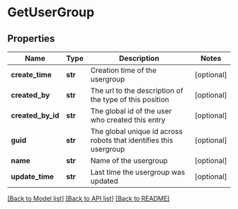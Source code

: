 # GetUserGroup

## Properties
Name | Type | Description | Notes
------------ | ------------- | ------------- | -------------
**create_time** | **str** | Creation time of the usergroup | [optional] 
**created_by** | **str** | The url to the description of the type of this position | [optional] 
**created_by_id** | **str** | The global id of the user who created this entry | [optional] 
**guid** | **str** | The global unique id across robots that identifies this usergroup | [optional] 
**name** | **str** | Name of the usergroup | [optional] 
**update_time** | **str** | Last time the usergroup was updated | [optional] 

[[Back to Model list]](../README.md#documentation-for-models) [[Back to API list]](../README.md#documentation-for-api-endpoints) [[Back to README]](../README.md)

